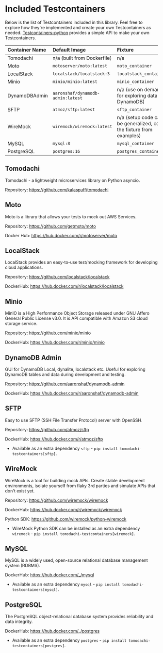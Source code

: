 # Included Testcontainers

Below is the list of Testcontainers included in this library.
Feel free to explore how they're implemented and create your own Testcontainers as needed.
[Testcontainers-python](https://github.com/testcontainers/testcontainers-python) provides a simple API to make your own Testcontainers.

| Container Name | Default Image                     | Fixture                                                               |
| :------------- | :-------------------------------- | :-------------------------------------------------------------------- |
| Tomodachi      | n/a (built from Dockerfile)       | n/a                                                                   |
| Moto           | `motoserver/moto:latest`          | `moto_container`                                                      |
| LocalStack     | `localstack/localstack:3`         | `localstack_container`                                                |
| Minio          | `minio/minio:latest`              | `minio_container`                                                     |
| DynamoDBAdmin  | `aaronshaf/dynamodb-admin:latest` | n/a (use on demand for exploring data in DynamoDB)                    |
| SFTP           | `atmoz/sftp:latest`               | `sftp_container`                                                      |
| WireMock       | `wiremock/wiremock:latest`        | n/a (setup code can't be generalized, copy the fixture from examples) |
| MySQL          | `mysql:8`                         | `mysql_container`                                                     |
| PostgreSQL     | `postgres:16`                     | `postgres_container`                                                  |

## Tomodachi

Tomodachi - a lightweight microservices library on Python asyncio.

Repository: <https://github.com/kalaspuff/tomodachi>

## Moto

Moto is a library that allows your tests to mock out AWS Services.

Repository: <https://github.com/getmoto/moto>

Docker Hub: <https://hub.docker.com/r/motoserver/moto>

## LocalStack

LocalStack provides an easy-to-use test/mocking framework for developing cloud applications.

Repository: <https://github.com/localstack/localstack>

DockerHub: <https://hub.docker.com/r/localstack/localstack>

## Minio

MinIO is a High Performance Object Storage released under GNU Affero General Public License v3.0. It is API compatible with Amazon S3 cloud storage service.

Repository: <https://github.com/minio/minio>

DockerHub: <https://hub.docker.com/r/minio/minio>

## DynamoDB Admin

GUI for DynamoDB Local, dynalite, localstack etc. Useful for exploring DynamoDB tables and data during development and testing.

Repository: <https://github.com/aaronshaf/dynamodb-admin>

DockerHub: <https://hub.docker.com/r/aaronshaf/dynamodb-admin>

## SFTP

Easy to use SFTP (SSH File Transfer Protocol) server with OpenSSH.

Repository: <https://github.com/atmoz/sftp>

DockerHub: <https://hub.docker.com/r/atmoz/sftp>

- Available as an extra dependency `sftp` - `pip install tomodachi-testcontainers[sftp]`.

## WireMock

WireMock is a tool for building mock APIs. Create stable development environments,
isolate yourself from flaky 3rd parties and simulate APIs that don't exist yet.

Repository: <https://github.com/wiremock/wiremock>

DockerHub: <https://hub.docker.com/r/wiremock/wiremock>

Python SDK: <https://github.com/wiremock/python-wiremock>

- WireMock Python SDK can be installed as an extra dependency `wiremock` - `pip install tomodachi-testcontainers[wiremock]`.

## MySQL

MySQL is a widely used, open-source relational database management system (RDBMS).

DockerHub: <https://hub.docker.com/_/mysql>

- Available as an extra dependency `mysql` - `pip install tomodachi-testcontainers[mysql]`.

## PostgreSQL

The PostgreSQL object-relational database system provides reliability and data integrity.

DockerHub: <https://hub.docker.com/_/postgres>

- Available as an extra dependency `postgres` - `pip install tomodachi-testcontainers[postgres]`.
